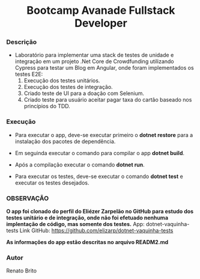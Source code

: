 <h1 align="center">Bootcamp Avanade Fullstack Developer</h1>

### Descrição

- Laboratório para implementar uma stack de testes de unidade e integração em um projeto .Net Core de Crowdfunding
utilizando Cypress para testar um Blog em Angular, onde foram implementados os testes E2E:
  1. Execução dos testes unitários.
  2. Execução dos testes de integração.
  3. Criado teste de UI para a doação com Selenium.
  4. Criado teste para usuário aceitar pagar taxa do cartão baseado nos princípios do TDD.

### Execução

- Para executar o app, deve-se executar primeiro o **dotnet restore** para a instalação dos pacotes de dependência.

- Em seguinda executar o comando para compilar o app **dotnet build**.

- Após a compilação executar o comando **dotnet run**.

- Para executar os testes, deve-se executar o comando **dotnet test** e executar os testes desejados.


### OBSERVAÇÃO

**O app foi clonado do perfil do Eliézer Zarpelão no GitHub para estudo dos testes unitário e de integração, onde não foi efetuado nenhuma implentação de código, mas somente dos testes.**
App: dotnet-vaquinha-tests
Link GitHub: https://github.com/elizarp/dotnet-vaquinha-tests

**As informações do app estão descritas no arquivo READM2.md**

### Autor

Renato Brito
